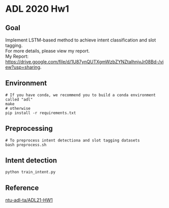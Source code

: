 # ADL 2020 Hw1 

## Goal
Implement LSTM-based method to achieve intent classification and slot tagging.  
For more details, please view my report.  
My Report: https://drive.google.com/file/d/1U87ynQUTXgmWzbZYNZtaIhnjvJr08Bd-/view?usp=sharing.

## Environment
```shell
# If you have conda, we recommend you to build a conda environment called "adl"
make
# otherwise
pip install -r requirements.txt
```

## Preprocessing
```shell
# To preprocess intent detectiona and slot tagging datasets
bash preprocess.sh
```

## Intent detection
```shell
python train_intent.py
```
## Reference
[ntu-adl-ta/ADL21-HW1](https://github.com/ntu-adl-ta/ADL21-HW1)
